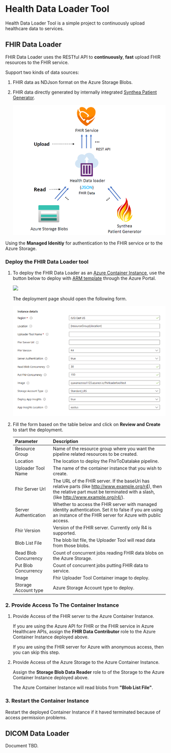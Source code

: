 # Health Data Loader Tool

Health Data Loader Tool is a simple project to continuously upload healthcare data to services.

## FHIR Data Loader

FHIR Data Loader uses the RESTful API to **continuously**, **fast** upload FHIR resources to the FHIR service.

Support two kinds of data sources:
1. FHIR data as NDJson format on the Azure Storage Blobs.
2. FHIR data directly generated by internally integrated [Synthea Patient Generator](https://github.com/synthetichealth/synthea).

    ![image](./docs/assets/Fhir-Data-Loader-Diagram.png)

Using the **Managed Idenitiy** for authentication to the FHIR service or to the Azure Storage.

### Deploy the FHIR Data Loader tool

1. To deploy the FHIR Data Loader as an [Azure Container Instance](https://learn.microsoft.com/en-us/azure/container-instances/), use the button below to deploy with [ARM template](./deploy/DeployContainerInstance.json) through the Azure Portal.
   
    <a href="https://portal.azure.com/#create/Microsoft.Template/uri/https%3A%2F%2Fraw.githubusercontent.com%2FQuanWanxx%2FHealth-Data-Loader%2Fmain%2Fdeploy%2FDeployContainerInstance.json" target="_blank">
        <img src="https://aka.ms/deploytoazurebutton"/>
    </a>

    The deployment page should open the following form. 
    
    ![image](./docs/assets/deploy-parameters.png)

2. Fill the form based on the table below and click on **Review and Create** to start the deployment.

    |Parameter   | Description   |
    |---|---|
    | Resource Group | Name of the resource group where you want the pipeline related resources to be created. |
    | Location | The location to deploy the FhirToDatalake pipeline. |
    | Uploader Tool Name | The name of the container instance that you wish to create. |
    | Fhir Server Url  | The URL of the FHIR server. If the baseUri has relative parts (like http://www.example.org/r4), then the relative part must be terminated with a slash, (like http://www.example.org/r4/). |
    | Server Authentication  |  Whether to access the FHIR server with managed identity authentication. Set it to false if you are using an instance of the FHIR server for Azure with public access. |
    | Fhir Version | Version of the FHIR server. Currently only R4 is supported. |
    | Blob List File | The blob list file, the Uploader Tool will read data from those blobs. |
    | Read Blob Concurrency | Count of concurrent jobs reading FHIR data blobs on the Azure Storage. |
    | Put Blob Concurrency | Count of concurrent jobs putting FHIR data to service.|
    | Image | Fhir Uploader Tool Container image to deploy. |
    | Storage Account type | Azure Storage Account type to deploy. |

### 2. Provide Access To The Container Instance

1. Provide Access of the FHIR server to the Azure Container Instance.

    If you are using the Azure API for FHIR or the FHIR service in Azure Healthcare APIs, assign the **FHIR Data Contributor** role to the Azure Container Instance deployed above.

    If you are using the FHIR server for Azure with anonymous access, then you can skip this step.

2. Provide Access of the Azure Storage to the Azure Container Instance.
   
    Assign the **Storage Blob Data Reader** role to of the Storage to the Azure Container Instance deployed above.

    The Azure Container Instance will read blobs from **"Blob List File"**.

### 3. Restart the Container Instance

Restart the deployed Container Instance if it haved terminated because of access permission problems.

## DICOM Data Loader
Document TBD.